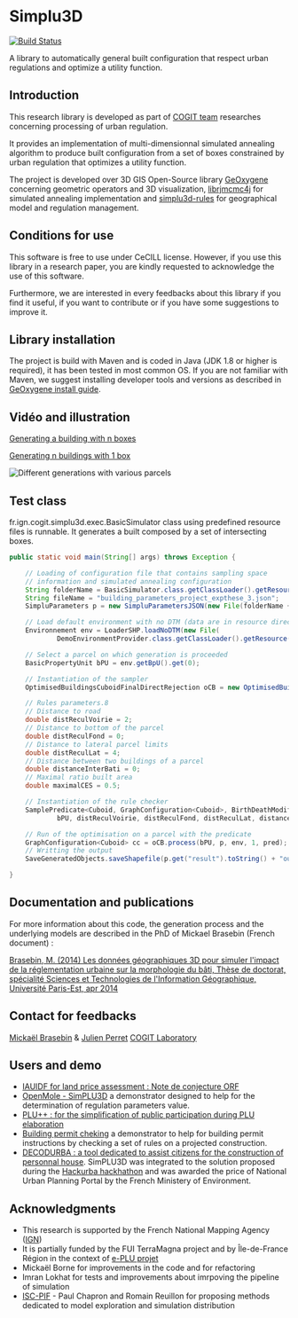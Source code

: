 Simplu3D
============

[![Build Status](https://travis-ci.org/SimPLU3D/simplu3D.svg?branch=master)](https://travis-ci.org/SimPLU3D/simplu3D)

A library to automatically general built configuration that respect urban regulations and optimize a utility function.


Introduction
---------------------

This research library is developed as part of [COGIT team](http://recherche.ign.fr/labos/cogit/accueilCOGIT.php) researches concerning processing of urban regulation.

It provides an implementation of multi-dimensionnal simulated annealing algorithm to produce built configuration from a set of boxes constrained by urban regulation that optimizes a utility function.

The project is developed over 3D GIS Open-Source library [GeOxygene](https://github.com/IGNF/geoxygene) concerning geometric operators and 3D visualization, [librjmcmc4j](https://github.com/IGNF/librjmcmc4j) for simulated annealing implementation and [simplu3d-rules](https://github.com/SimPLU3D/simplu3d-rules) for geographical model and regulation management.

Conditions for use
---------------------
This software is free to use under CeCILL license. However, if you use this library in a research paper, you are kindly requested to acknowledge the use of this software.

Furthermore, we are interested in every feedbacks about this library if you find it useful, if you want to contribute or if you have some suggestions to improve it.

Library installation
---------------------
The project is build with Maven and is coded in Java (JDK 1.8 or higher is required), it has been tested in most common OS. If you are not familiar with Maven, we suggest installing developer tools and versions as described in [GeOxygene install guide](http://ignf.github.io/geoxygene/documentation/developer/install.html).

Vidéo and illustration
---------------------
[Generating a building with n boxes](https://www.youtube.com/watch?v=dH9woKexsVw)

[Generating n buildings with 1 box](https://www.youtube.com/watch?v=LwsPW0rcB44)

![Different generations with various parcels](https://raw.githubusercontent.com/SimPLU3D/simplu3D/gh-pages/readme_images/simParc.png)

Test class
---------------------
fr.ign.cogit.simplu3d.exec.BasicSimulator class using predefined resource  files is runnable. It generates a built composed by a set of intersecting boxes.

```Java
public static void main(String[] args) throws Exception {

	// Loading of configuration file that contains sampling space
	// information and simulated annealing configuration
	String folderName = BasicSimulator.class.getClassLoader().getResource("scenario/").getPath();
	String fileName = "building_parameters_project_expthese_3.json";
	SimpluParameters p = new SimpluParametersJSON(new File(folderName + fileName));

	// Load default environment with no DTM (data are in resource directory)
	Environnement env = LoaderSHP.loadNoDTM(new File(
			DemoEnvironmentProvider.class.getClassLoader().getResource("fr/ign/cogit/simplu3d/data/").getPath()));

	// Select a parcel on which generation is proceeded
	BasicPropertyUnit bPU = env.getBpU().get(0);

	// Instantiation of the sampler
	OptimisedBuildingsCuboidFinalDirectRejection oCB = new OptimisedBuildingsCuboidFinalDirectRejection();

	// Rules parameters.8
	// Distance to road
	double distReculVoirie = 2;
	// Distance to bottom of the parcel
	double distReculFond = 0;
	// Distance to lateral parcel limits
	double distReculLat = 4;
	// Distance between two buildings of a parcel
	double distanceInterBati = 0;
	// Maximal ratio built area
	double maximalCES = 0.5;

	// Instantiation of the rule checker
	SamplePredicate<Cuboid, GraphConfiguration<Cuboid>, BirthDeathModification<Cuboid>> pred = new SamplePredicate<>(
			bPU, distReculVoirie, distReculFond, distReculLat, distanceInterBati, maximalCES);

	// Run of the optimisation on a parcel with the predicate
	GraphConfiguration<Cuboid> cc = oCB.process(bPU, p, env, 1, pred);
	// Writting the output
	SaveGeneratedObjects.saveShapefile(p.get("result").toString() + "out.shp", cc, bPU.getId(), 0);

}

```

Documentation and publications
---------------------
For more information about this code, the generation process and the underlying models are described in the PhD of Mickael Brasebin (French document) :

[Brasebin, M. (2014) Les données géographiques 3D pour simuler l'impact de la réglementation urbaine sur la morphologie du bâti, Thèse de doctorat, spécialité Sciences et Technologies de l'Information Géographique, Université Paris-Est, apr 2014](http://recherche.ign.fr/labos/cogit/publiCOGITDetail.php?idpubli=5016)

Contact for feedbacks
---------------------
[Mickaël Brasebin](http://recherche.ign.fr/labos/cogit/cv.php?nom=Brasebin) & [Julien Perret](http://recherche.ign.fr/labos/cogit/cv.php?prenom=Julien&nom=Perret)
[COGIT Laboratory](http://recherche.ign.fr/labos/cogit/accueilCOGIT.php)


Users and demo
--------------------
+ [IAUIDF for land price assessment : Note de conjecture ORF](http://www.orf.asso.fr/uploads/attachements/orf_nc7_ok_lg.pdf)
+ [OpenMole - SimPLU3D](https://simplu.openmole.org/) a demonstrator designed to help for the determination of regulation parameters value.
+ [PLU++ : for the simplification of public participation during PLU elaboration](http://ignf.github.io/PLU2PLUS/)
+ [Building permit cheking](https://demo-simplu3d.ign.fr/#/) a demonstrator to help for building permit instructions by checking a set of rules on a projected construction.
+ [DECODURBA : a tool dedicated to assist citizens for the construction of personnal house](http://www.logement.gouv.fr/hackurba-premier-hackathon-dedie-a-l-urbanisme-durable-recompense-tetricite). SimPLU3D was integrated to the solution proposed during the [Hackurba hackhathon](http://hackurba.strikingly.com/) and was awarded the price of National Urban Planning Portal by the French Ministery of Environment.


Acknowledgments
---------------------

+ This research is supported by the French National Mapping Agency ([IGN](http://www.ign.fr))
+ It is partially funded by the FUI TerraMagna project and by Île-de-France
Région in the context of [e-PLU projet](www.e-PLU.fr)
+ Mickaël Borne for improvements in the code and for refactoring
+ Imran Lokhat for tests and improvements about imrpoving the pipeline of simulation
+ [ISC-PIF](https://iscpif.fr/) - Paul Chapron and Romain Reuillon for proposing methods dedicated to model exploration and simulation distribution
